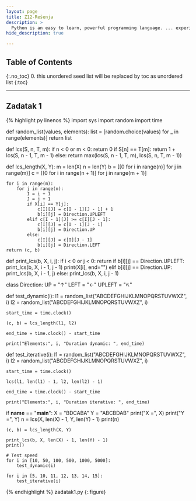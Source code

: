 ```yaml
---
layout: page
title: Z12-Rešenja
description: >
  Python is an easy to learn, powerful programming language. ... experience, but all examples are self-contained, so the tutorial can be read off-line as well.
hide_description: true

---
```


## Table of Contents
{:.no_toc}
0. this unordered seed list will be replaced by toc as unordered list
{:toc}

---

## Zadatak 1

{% highlight py linenos %}
import sys
import random
import time

def random_list(values, elements):
    list = [random.choice(values) for _ in range(elements)]
    return list

def lcs(S, n, T, m):
    if n < 0 or m < 0:
        return 0
    if S[n] == T[m]:
        return 1 + lcs(S, n - 1, T, m - 1)
    else:
        return max(lcs(S, n - 1, T, m), lcs(S, n, T, m - 1))

def lcs_length(X, Y):
    m = len(X)
    n = len(Y)
    b = [[0 for i in range(n)] for j in range(m)]
    c = [[0 for i in range(n + 1)] for j in range(m + 1)]

    for i in range(m):
        for j in range(n):
            I = i + 1
            J = j + 1
            if X[i] == Y[j]:
                c[I][J] = c[I - 1][J - 1] + 1
                b[i][j] = Direction.UPLEFT
            elif c[I - 1][J] >= c[I][J - 1]:
                c[I][J] = c[I - 1][J - 1]
                b[i][j] = Direction.UP
            else:
                c[I][J] = c[I][J - 1]
                b[i][j] = Direction.LEFT
    return (c, b)

def print_lcs(b, X, i, j):
    if i < 0 or j < 0:
        return
    if b[i][j] == Direction.UPLEFT:
        print_lcs(b, X, i - 1, j - 1)
        print(X[i], end="")
    elif b[i][j] == Direction.UP:
        print_lcs(b, X, i - 1, j)
    else:
        print_lcs(b, X, i, j - 1)

class Direction:
    UP = "↑"
    LEFT = "←"
    UPLEFT = "↖"

def test_dynamic(i):
    l1 = random_list("ABCDEFGHIJKLMNOPQRSTUVWXZ", i)
    l2 = random_list("ABCDEFGHIJKLMNOPQRSTUVWXZ", i)

    start_time = time.clock()

    (c, b) = lcs_length(l1, l2)

    end_time = time.clock() - start_time

    print("Elements:", i, "Duration dynamic: ", end_time)

def test_iterative(i):
    l1 = random_list("ABCDEFGHIJKLMNOPQRSTUVWXZ", i)
    l2 = random_list("ABCDEFGHIJKLMNOPQRSTUVWXZ", i)

    start_time = time.clock()

    lcs(l1, len(l1) - 1, l2, len(l2) - 1)

    end_time = time.clock() - start_time

    print("Elements:", i, "Duration iterative: ", end_time)

if __name__ == "__main__":
    X = "BDCABA"
    Y = "ABCBDAB"
    print("X =", X)
    print("Y =", Y)
    n = lcs(X, len(X) - 1, Y, len(Y) - 1)
    print(n)

    (c, b) = lcs_length(X, Y)

    print_lcs(b, X, len(X) - 1, len(Y) - 1)
    print()

    # Test speed
    for i in [10, 50, 100, 500, 1000, 5000]:
        test_dynamic(i)

    for i in [5, 10, 11, 12, 13, 14, 15]:
        test_iterative(i)
{% endhighlight %}
zadatak1.py
{:.figure}